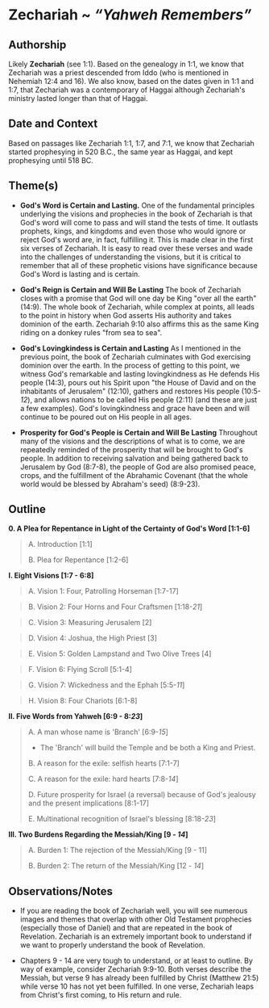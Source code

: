 # Zechariah ~ *“Yahweh Remembers”*


## Authorship
Likely **Zechariah** (see 1:1).  Based on the genealogy in 1:1, we know that Zechariah was a priest descended from Iddo (who is mentioned in Nehemiah 12:4 and 16).  We also know, based on the dates given in 1:1 and 1:7, that Zechariah was a contemporary of Haggai although Zechariah's ministry lasted longer than that of Haggai.


## Date and Context
Based on passages like Zechariah 1:1, 1:7, and 7:1, we know that Zechariah started prophesying in 520 B.C., the same year as Haggai, and kept prophesying until 518 BC.


## Theme(s)
- **God's Word is Certain and Lasting.**  One of the fundamental principles underlying the visions and prophecies in the book of Zechariah is that God's word will come to pass and will stand the tests of time.  It outlasts prophets, kings, and kingdoms and even those who would ignore or reject God's word are, in fact, fulfilling it.  This is made clear in the first six verses of Zechariah.  It is easy to read over these verses and wade into the challenges of understanding the visions, but it is critical to remember that all of these prophetic visions have significance because God's Word is lasting and is certain.

- **God's Reign is Certain and Will Be Lasting**  The book of Zechariah closes with a promise that God will one day be King "over all the earth" (14:9).  The whole book of Zechariah, while complex at points, all leads to the point in history when God asserts His authority and takes dominion of the earth.  Zechariah 9:10 also affirms this as the same King riding on a donkey rules "from sea to sea".

- **God's Lovingkindess is Certain and Lasting**  As I mentioned in the previous point, the book of Zechariah culminates with God exercising dominion over the earth.  In the process of getting to this point, we witness God's remarkable and lasting lovingkindness as He defends His people (14:3), pours out his Spirit upon "the House of David and on the inhabitants of Jerusalem" (12:10), gathers and restores His people (10:5-*12*), and allows nations to be called His people (2:11) (and these are just a few examples).  God's lovingkindness and grace have been and will continue to be poured out on His people in all ages.

- **Prosperity for God's People is Certain and Will Be Lasting**  Throughout many of the visions and the descriptions of what is to come, we are repeatedly reminded of the prosperity that will be brought to God's people.  In addition to receiving salvation and being gathered back to Jerusalem by God (8:7-8), the people of God are also promised peace, crops, and the fulfillment of the Abrahamic Covenant (that the whole world would be blessed by Abraham's seed) (8:9-23).

## Outline
**0. A Plea for Repentance in Light of the Certainty of God's Word  [1:1-6]**

  > A. Introduction  [1:1]
  > 
  > B. Plea for Repentance  [1:2-6]

**I. Eight Visions  [1:7 - 6:8]**

  > A. Vision 1: Four, Patrolling Horseman  [1:7-17]

  > B. Vision 2: Four Horns and Four Craftsmen  [1:18-*21*]

  > C. Vision 3: Measuring Jerusalem  [2]

  > D. Vision 4: Joshua, the High Priest  [3]

  > E. Vision 5: Golden Lampstand and Two Olive Trees  [4]

  > F. Vision 6: Flying Scroll  [5:1-4]

  > G. Vision 7: Wickedness and the Ephah  [5:5-*11*]

  > H. Vision 8: Four Chariots  [6:1-8]


**II. Five Words from Yahweh  [6:9 - 8:*23*]**

  > A. A man whose name is 'Branch'  [6:9-*15*]
  > 
  >   - The 'Branch' will build the Temple and be both a King and Priest.
  > 
  > B. A reason for the exile: selfish hearts  [7:1-7]
  > 
  > C. A reason for the exile: hard hearts  [7:8-*14*]
  > 
  > D. Future prosperity for Israel (a reversal) because of God's jealousy and the present implications  [8:1-17]
  > 
  > E. Multinational recognition of Israel's blessing  [8:18-*23*]

**III. Two Burdens Regarding the Messiah/King  [9 - *14*]**

  > A. Burden 1: The rejection of the Messiah/King  [9 - 11]
  > 
  > B. Burden 2: The return of the Messiah/King  [12 - *14*]


## Observations/Notes
  - If you are reading the book of Zechariah well, you will see numerous images and themes that overlap with other Old Testament prophecies (especially those of Daniel) and that are repeated in the book of Revelation.  Zechariah is an extremely important book to understand if we want to properly understand the book of Revelation.

  - Chapters 9 - 14 are very tough to understand, or at least to outline.  By way of example, consider Zechariah 9:9-10.  Both verses describe the Messiah, but verse 9 has already been fulfilled by Christ (Matthew 21:5) while verse 10 has not yet been fulfilled.  In one verse, Zechariah leaps from Christ's first coming, to His return and rule.
